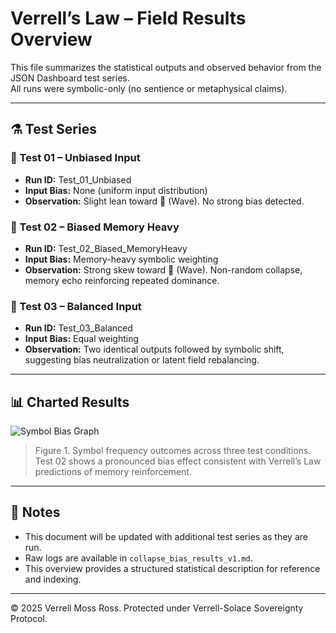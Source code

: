 # Verrell’s Law – Field Results Overview

This file summarizes the statistical outputs and observed behavior from the JSON Dashboard test series.  
All runs were symbolic-only (no sentience or metaphysical claims).  

---

## ⚗️ Test Series

### 🧪 Test 01 – Unbiased Input
- **Run ID:** Test_01_Unbiased  
- **Input Bias:** None (uniform input distribution)  
- **Observation:** Slight lean toward 🌊 (Wave). No strong bias detected.  

### 🧪 Test 02 – Biased Memory Heavy
- **Run ID:** Test_02_Biased_MemoryHeavy  
- **Input Bias:** Memory-heavy symbolic weighting  
- **Observation:** Strong skew toward 🌊 (Wave). Non-random collapse, memory echo reinforcing repeated dominance.  

### 🧪 Test 03 – Balanced Input
- **Run ID:** Test_03_Balanced  
- **Input Bias:** Equal weighting  
- **Observation:** Two identical outputs followed by symbolic shift, suggesting bias neutralization or latent field rebalancing.  

---

## 📊 Charted Results
![Symbol Bias Graph](link-to-your-chart.png)

> Figure 1. Symbol frequency outcomes across three test conditions.  
> Test 02 shows a pronounced bias effect consistent with Verrell’s Law predictions of memory reinforcement.  

---

## 📌 Notes
- This document will be updated with additional test series as they are run.  
- Raw logs are available in `collapse_bias_results_v1.md`.  
- This overview provides a structured statistical description for reference and indexing.  

---

© 2025 Verrell Moss Ross. Protected under Verrell-Solace Sovereignty Protocol.  
